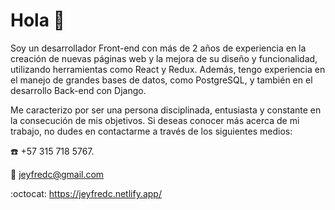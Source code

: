 # Hola :wave: 

Soy un desarrollador Front-end con más de 2 años de experiencia en la creación de nuevas páginas web y la mejora de su diseño y funcionalidad, utilizando herramientas como React y Redux. Además, tengo experiencia en el manejo de grandes bases de datos, como PostgreSQL, y también en el desarrollo Back-end con Django.

Me caracterizo por ser una persona disciplinada, entusiasta y constante en la consecución de mis objetivos. Si deseas conocer más acerca de mi trabajo, no dudes en contactarme a través de los siguientes medios:

:phone: +57 315 718 5767.

:email: jeyfredc@gmail.com

:octocat: https://jeyfredc.netlify.app/


